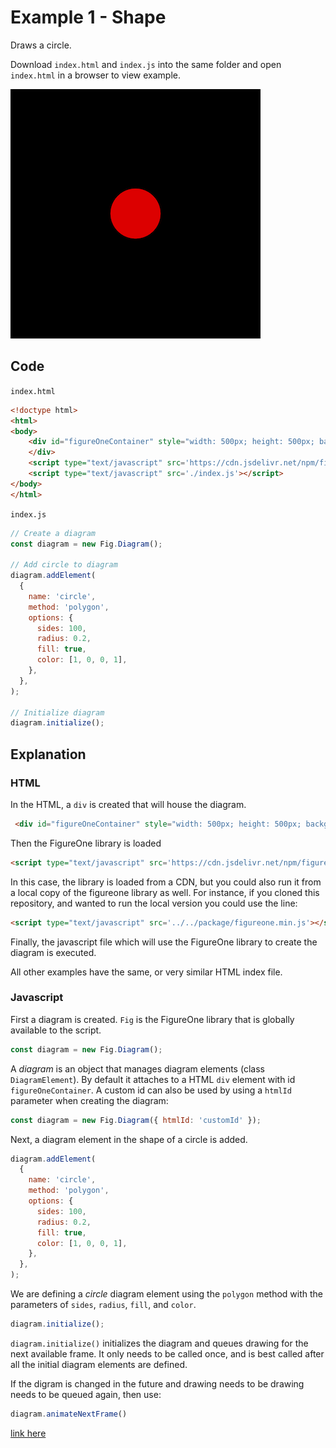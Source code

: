 # Example 1 - Shape

Draws a circle.

Download `index.html` and `index.js` into the same folder and open `index.html` in a browser to view example.

![example](./example.png)

## Code
`index.html`
```html
<!doctype html>
<html>
<body>
    <div id="figureOneContainer" style="width: 500px; height: 500px; background-color: black;">
    </div>
    <script type="text/javascript" src='https://cdn.jsdelivr.net/npm/figureone@0.1.21/figureone.min.js'></script>
    <script type="text/javascript" src='./index.js'></script>
</body>
</html>
```

`index.js`
```js
// Create a diagram
const diagram = new Fig.Diagram();

// Add circle to diagram
diagram.addElement(
  {
    name: 'circle',
    method: 'polygon',
    options: {
      sides: 100,
      radius: 0.2,
      fill: true,
      color: [1, 0, 0, 1],
    },
  },
);

// Initialize diagram
diagram.initialize();

```
## Explanation

### HTML
In the HTML, a `div` is created that will house the diagram.
```html
 <div id="figureOneContainer" style="width: 500px; height: 500px; background-color: black;">
 ```

Then the FigureOne library is loaded
```html
<script type="text/javascript" src='https://cdn.jsdelivr.net/npm/figureone@0.1.21/figureone.min.js'></script>
```
In this case, the library is loaded from a CDN, but you could also run it from a local copy of the figureone library as well. For instance, if you cloned this repository, and wanted to run the local version you could use the line:
```html
<script type="text/javascript" src='../../package/figureone.min.js'></script>
```

Finally, the javascript file which will use the FigureOne library to create the diagram is executed.
<script type="text/javascript" src='./index.js'></script>

All other examples have the same, or very similar HTML index file.

### Javascript

First a diagram is created. `Fig` is the FigureOne library that is globally available to the script.

```js
const diagram = new Fig.Diagram();
```

A *diagram* is an object that manages diagram elements (class `DiagramElement`). By default it attaches to a HTML `div` element with id `figureOneContainer`. A custom id can also be used by using a `htmlId` parameter when creating the diagram:

```js
const diagram = new Fig.Diagram({ htmlId: 'customId' });
```

Next, a diagram element in the shape of a circle is added.

```js
diagram.addElement(
  {
    name: 'circle',
    method: 'polygon',
    options: {
      sides: 100,
      radius: 0.2,
      fill: true,
      color: [1, 0, 0, 1],
    },
  },
);
```

We are defining a *circle* diagram element using the `polygon` method with the parameters of `sides`, `radius`, `fill`, and `color`.

```js
diagram.initialize();
```

`diagram.initialize()` initializes the diagram and queues drawing for the next available frame. It only needs to be called once, and is best called after all the initial diagram elements are defined.

If the digram is changed in the future and drawing needs to be drawing needs to be queued again, then use:

```js
diagram.animateNextFrame()
```

[link here](../docs/readme.md#TypeEquationPhrase)